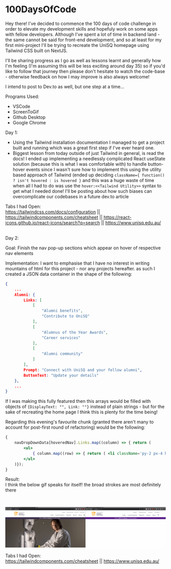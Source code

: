 # 100DaysOfCode

Hey there! I've decided to commence the 100 days of code challenge in order to elevate my development skills and hopefuly work on some apps with fellow developers.
Although I've spent a lot of time in backend land - the same cannot be said for front-end development, and so at least for my first mini-project I'll be trying to recreate the UniSQ homepage using Tailwind CSS built on NextJS.

I'll be sharing progress as I go as well as lessons learnt and generally how I'm feeling (I'm assuming this will be less exciting around day 35) so if you'd like to follow that journey then please don't hesitate to watch the code-base - otherwise feedback on how I may improve is also always welcome!

I intend to post to Dev.to as well, but one step at a time...

Programs Used:
- VSCode
- ScreenToGif
- Github Desktop
- Google Chrome

Day 1:
- Using the Tailwind installation documentation I managed to get a project built and running which was a great first step if I've ever heard one.
- Biggest lesson from today outside of just Tailwind in general, is read the docs! I ended up implementing a needlessly complicated React useState solution (because this is what I was comfortable with) to handle button-hover events since I wasn't sure how to implement this using the utility based approach of Tailwind (ended up deciding `className={ function() ? isn't hovered : is hovered }` and this was a huge waste of time when all I had to do was use the `hover:<<Tailwind Utility>>` syntax to get what I needed done! I'll be posting about how such biases can overcomplicate our codebases in a future dev.to article

Tabs I had Open:<br>
https://tailwindcss.com/docs/configuration || https://tailwindcomponents.com/cheatsheet || https://react-icons.github.io/react-icons/search?q=search || https://www.unisq.edu.au/

<br>
Day 2:

Goal: Finish the nav pop-up sections which appear on hover of respective nav elements

Implementation:
I want to emphasise that I have no interest in writing mountains of html for this project - nor any projects hereafter. as such I created a JSON data container in the shape of the following:

```json
{
    ...
    Alumni: {
        Links: [
            [
                "Alumni benefits",
                "Contribute to UniSQ"
            ],
            [
                "Alumnus of the Year Awards",
                "Career services"
            ],
            [
                "Alumni community"
            ]
        ], 
        Prompt: "Connect with UniSQ and your fellow alumni", 
        ButtonText: "Update your details"
    },
    ...
}
```

If I was making this fully featured then this arrays would be filled with objects of `{DisplayText: "", Link: ""}` instead of plain strings - but for the sake of recreating the home page I think this is plenty for the time being!

Regarding this evening's favourite chunk (granted there aren't many to account for post-first round of refactoring) would be the following:

```jsx
{
    navDropDownData[hoveredNav].Links.map((column) => { return (
        <ul>
            { column.map((row) => { return ( <li className='py-2 px-4 hover:bg-gray-200 mx-2'> {row} </li> ); })}
        </ul>
    )});
}
```

Result: <br>
I think the below gif speaks for itself! the broad strokes are most definitely there

<br>

![Video Demonstration of the days progress](./readmeMedia/day2.gif)

Tabs I had Open:<br>
https://tailwindcomponents.com/cheatsheet || https://www.unisq.edu.au/
